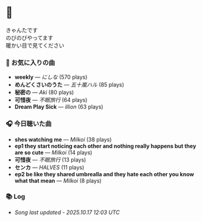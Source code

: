 # 🫠

きゃんたです  
のびのびやってます  
暖かい目で見てください  

### 🎵 お気に入りの曲

- **weekly** — *にしな* (570 plays)
- **めんどくさいのうた** — *五十嵐ハル* (85 plays)
- **秘密の** — *Aki* (80 plays)
- **可惜夜** — *不眠旅行* (64 plays)
- **Dream Play Sick** — *illion* (63 plays)
### 🎧 今日聴いた曲

- **shes watching me** — *Milkoi* (38 plays)
- **ep1 they start noticing each other and nothing really happens but they are so cute** — *Milkoi* (14 plays)
- **可惜夜** — *不眠旅行* (13 plays)
- **センカ** — *HALVES* (11 plays)
- **ep2 be like they shared umbrealla and they hate each other you know what that mean** — *Milkoi* (8 plays)
### 📚 Log

- _Song last updated - 2025.10.17 12:03 UTC_
